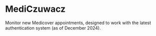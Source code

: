 # MediCzuwacz
Monitor new Medicover appointments, designed to work with the latest authentication system (as of December 2024).
